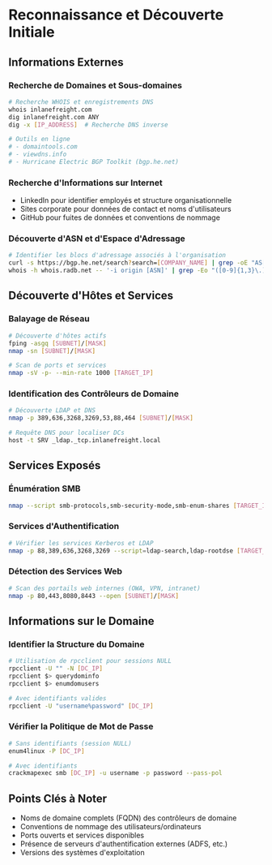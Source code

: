 # Reconnaissance et Découverte Initiale

## Informations Externes

### Recherche de Domaines et Sous-domaines

```bash
# Recherche WHOIS et enregistrements DNS
whois inlanefreight.com
dig inlanefreight.com ANY
dig -x [IP_ADDRESS]  # Recherche DNS inverse

# Outils en ligne
# - domaintools.com
# - viewdns.info
# - Hurricane Electric BGP Toolkit (bgp.he.net)
```

### Recherche d'Informations sur Internet

- LinkedIn pour identifier employés et structure organisationnelle
- Sites corporate pour données de contact et noms d'utilisateurs
- GitHub pour fuites de données et conventions de nommage

### Découverte d'ASN et d'Espace d'Adressage

```bash
# Identifier les blocs d'adressage associés à l'organisation
curl -s https://bgp.he.net/search?search=[COMPANY_NAME] | grep -oE "AS[0-9]+"
whois -h whois.radb.net -- '-i origin [ASN]' | grep -Eo "([0-9]{1,3}\.){3}[0-9]{1,3}/[0-9]{1,2}"
```

## Découverte d'Hôtes et Services

### Balayage de Réseau

```bash
# Découverte d'hôtes actifs
fping -asgq [SUBNET]/[MASK]
nmap -sn [SUBNET]/[MASK]

# Scan de ports et services
nmap -sV -p- --min-rate 1000 [TARGET_IP]
```

### Identification des Contrôleurs de Domaine

```bash
# Découverte LDAP et DNS
nmap -p 389,636,3268,3269,53,88,464 [SUBNET]/[MASK]

# Requête DNS pour localiser DCs
host -t SRV _ldap._tcp.inlanefreight.local
```

## Services Exposés

### Énumération SMB

```bash
nmap --script smb-protocols,smb-security-mode,smb-enum-shares [TARGET_IP]
```

### Services d'Authentification

```bash
# Vérifier les services Kerberos et LDAP
nmap -p 88,389,636,3268,3269 --script=ldap-search,ldap-rootdse [TARGET_IP]
```

### Détection des Services Web

```bash
# Scan des portails web internes (OWA, VPN, intranet)
nmap -p 80,443,8080,8443 --open [SUBNET]/[MASK]
```

## Informations sur le Domaine

### Identifier la Structure du Domaine

```bash
# Utilisation de rpcclient pour sessions NULL
rpcclient -U "" -N [DC_IP]
rpcclient $> querydominfo
rpcclient $> enumdomusers

# Avec identifiants valides
rpcclient -U "username%password" [DC_IP]
```

### Vérifier la Politique de Mot de Passe

```bash
# Sans identifiants (session NULL)
enum4linux -P [DC_IP]

# Avec identifiants
crackmapexec smb [DC_IP] -u username -p password --pass-pol
```

## Points Clés à Noter

- Noms de domaine complets (FQDN) des contrôleurs de domaine
- Conventions de nommage des utilisateurs/ordinateurs
- Ports ouverts et services disponibles 
- Présence de serveurs d'authentification externes (ADFS, etc.)
- Versions des systèmes d'exploitation